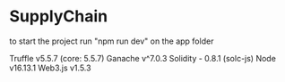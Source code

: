 # SupplyChain
 
to start the project run "npm run dev" on the app folder


Truffle v5.5.7 (core: 5.5.7)
Ganache v^7.0.3
Solidity - 0.8.1 (solc-js)
Node v16.13.1
Web3.js v1.5.3

